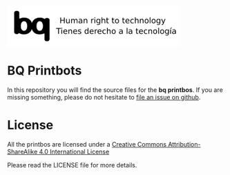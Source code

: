 <img src="images/bq-human-right-technology.png" width="400" align="center">


BQ Printbots
============
In this repository you will find the source files for the **bq printbos**. If you are missing something, please do not hesitate to [file an issue on github](https://github.com/bq/printbots/issues).

# License 

All the printbos are licensed under a [Creative Commons Attribution-ShareAlike 4.0 International License](http://creativecommons.org/licenses/by-sa/4.0/)

Please read the LICENSE file for more details.



